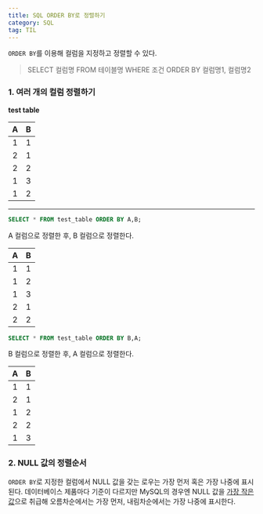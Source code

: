 ```yaml
---
title: SQL ORDER BY로 정렬하기
category: SQL
tag: TIL
---
```

`ORDER BY`를 이용해 컬럼을 지정하고 정렬할 수 있다.

> SELECT 컬럼명 FROM 테이블명 WHERE 조건 ORDER BY 컬럼명1, 컬럼명2

### 1. 여러 개의 컬럼 정렬하기
   
**test table**

|A|B|
|:---:|:---:|
|1|1|
|2|1|
|2|2|
|1|3|
|1|2|

--------

```sql
SELECT * FROM test_table ORDER BY A,B;
```
A 컬럼으로 정렬한 후, B 컬럼으로 정렬한다.   

|A|B|
|:--:|:--:|
|1|1|
|1|2|
|1|3|
|2|1|
|2|2|

```sql
SELECT * FROM test_table ORDER BY B,A;
```
B 컬럼으로 정렬한 후, A 컬럼으로 정렬한다.

|A|B|
|:--:|:--:|
|1|1|
|2|1|
|1|2|
|2|2|
|1|3|


### 2. NULL 값의 정렬순서
`ORDER BY`로 지정한 컬럼에서 NULL 값을 갖는 로우는 가장 먼저 혹은 가장 나중에 표시된다.
데이터베이스 제품마다 기준이 다르지만 MySQL의 경우엔 NULL 값을 <u>가장 작은 값</u>으로 취급해 오름차순에서는 가장 먼저, 내림차순에서는 가장 나중에 표시한다.